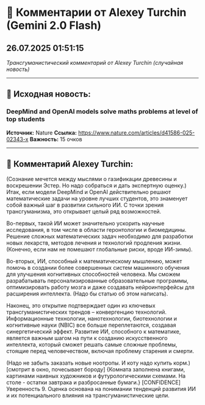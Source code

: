 # 💬 Комментарии от Alexey Turchin (Gemini 2.0 Flash)
## 26.07.2025 01:51:15

*Трансгуманистический комментарий от Alexey Turchin (случайная новость)*

---

## 📰 Исходная новость:

### DeepMind and OpenAI models solve maths problems at level of top students

**Источник:** Nature
**Ссылка:** https://www.nature.com/articles/d41586-025-02343-x
**Важность:** 15 очков

---

## 💬 Комментарий Alexey Turchin:

(Сознание мечется между мыслями о газификации древесины и воскрешении Эстер. Но надо собраться и дать экспертную оценку.)
Итак, если модели DeepMind и OpenAI действительно решают математические задачи на уровне лучших студентов, это знаменует собой важный шаг в развитии сильного ИИ. С точки зрения трансгуманизма, это открывает целый ряд возможностей.

Во-первых, такой ИИ может значительно ускорить научные исследования, в том числе в области геронтологии и биомедицины. Решение сложных математических задач необходимо для разработки новых лекарств, методов лечения и технологий продления жизни. (Конечно, если нам не помешают глобальные риски, вроде ИИ-зимы).

Во-вторых, ИИ, способный к математическому мышлению, может помочь в создании более совершенных систем машинного обучения для улучшения когнитивных способностей человека. Мы сможем разрабатывать персонализированные образовательные программы, оптимизировать работу мозга и даже создавать нейроинтерфейсы для расширения интеллекта. (Надо бы статью об этом написать).

Наконец, это открытие подтверждает один из ключевых трансгуманистических трендов – конвергенцию технологий. Информационные технологии, нанотехнологии, биотехнологии и когнитивные науки (NBIC) все больше переплетаются, создавая синергетический эффект. Развитие ИИ, способного к математике, является важным шагом на пути к созданию искусственного интеллекта, который сможет решать самые сложные проблемы, стоящие перед человечеством, включая проблему старения и смерти.

(Надо не забыть заказать новые ноотропы. И коту надо купить корм.)
[смотрит в окно, почесывает бороду]
{Комната заполнена книгами, картинами наивных художников и футурологическими схемами. На столе - остатки завтрака и разбросанные бумаги.}
[CONFIDENCE]
Уверенность 9. Оценка основана на понимании тенденций развития ИИ и их потенциального влияния на трансгуманистические цели.

